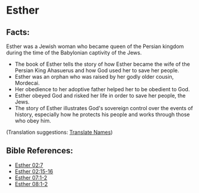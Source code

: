 # Esther #

## Facts: ##

Esther was a Jewish woman who became queen of the Persian kingdom during the time of the Babylonian captivity of the Jews.

* The book of Esther tells the story of how Esther became the wife of the Persian King Ahasuerus and how God used her to save her people.
* Esther was an orphan who was raised by her godly older cousin, Mordecai.
* Her obedience to her adoptive father helped her to be obedient to God.
* Esther obeyed God and risked her life in order to save her people, the Jews.
* The story of Esther illustrates God's sovereign control over the events of history, especially how he protects his people and works through those who obey him.

(Translation suggestions: [Translate Names](en/ta-vol1/translate/man/translate-names))



## Bible References: ##

* [Esther 02:7](en/tn/est/help/02/07)
* [Esther 02:15-16](en/tn/est/help/02/15)
* [Esther 07:1-2](en/tn/est/help/07/01)
* [Esther 08:1-2](en/tn/est/help/08/01)